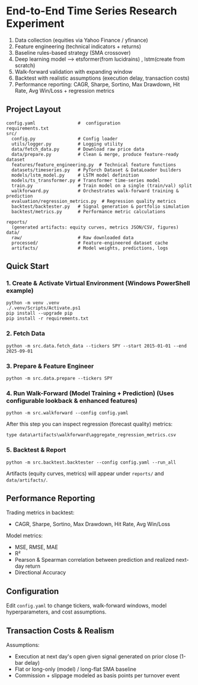 # End-to-End Time Series Research Experiment



1. Data collection (equities via Yahoo Finance / yfinance)
2. Feature engineering (technical indicators + returns)
3. Baseline rules-based strategy (SMA crossover)
4. Deep learning model --> etsformer(from lucidrains) , lstm(create from scratch)
5. Walk-forward validation with expanding window
6. Backtest with realistic assumptions (execution delay, transaction costs)
7. Performance reporting: CAGR, Sharpe, Sortino, Max Drawdown, Hit Rate, Avg Win/Loss + regression metrics

## Project Layout

```
config.yaml                #  configuration
requirements.txt           
src/
  config.py                # Config loader
  utils/logger.py          # Logging utility
  data/fetch_data.py       # Download raw price data
  data/prepare.py          # Clean & merge, produce feature-ready dataset
  features/feature_engineering.py  # Technical feature functions
  datasets/timeseries.py   # PyTorch Dataset & DataLoader builders
  models/lstm_model.py     # LSTM model definition
  models/ts_transformer.py # Transformer time-series model
  train.py                 # Train model on a single (train/val) split
  walkforward.py           # Orchestrates walk-forward training & prediction
  evaluation/regression_metrics.py  # Regression quality metrics
  backtest/backtester.py   # Signal generation & portfolio simulation
  backtest/metrics.py      # Performance metric calculations

reports/
  (generated artifacts: equity curves, metrics JSON/CSV, figures)
data/
  raw/                     # Raw downloaded data
  processed/               # Feature-engineered dataset cache
  artifacts/               # Model weights, predictions, logs
```

## Quick Start

### 1. Create & Activate Virtual Environment (Windows PowerShell example)

```
python -m venv .venv
./.venv/Scripts/Activate.ps1
pip install --upgrade pip
pip install -r requirements.txt
```

### 2. Fetch Data
```
python -m src.data.fetch_data --tickers SPY --start 2015-01-01 --end 2025-09-01
```

### 3. Prepare & Feature Engineer
```
python -m src.data.prepare --tickers SPY
```

### 4. Run Walk-Forward (Model Training + Prediction) (Uses configurable lookback & enhanced features)
```
python -m src.walkforward --config config.yaml
```

After this step you can inspect regression (forecast quality) metrics:
```
type data\artifacts\walkforward\aggregate_regression_metrics.csv
```

### 5. Backtest & Report
```
python -m src.backtest.backtester --config config.yaml --run_all
```

Artifacts (equity curves, metrics) will appear under `reports/` and `data/artifacts/`.

## Performance Reporting

Trading  metrics in backtest:
- CAGR, Sharpe, Sortino, Max Drawdown, Hit Rate, Avg Win/Loss

Model  metrics:
- MSE, RMSE, MAE
- R² 
- Pearson & Spearman correlation between prediction and realized next-day return
- Directional Accuracy 

## Configuration
Edit `config.yaml` to change tickers, walk-forward windows, model hyperparameters, and cost assumptions.

## Transaction Costs & Realism
Assumptions:
- Execution at next day's open given signal generated on prior close (1-bar delay)
- Flat or long-only (model) / long-flat SMA baseline
- Commission + slippage modeled as basis points per turnover event

